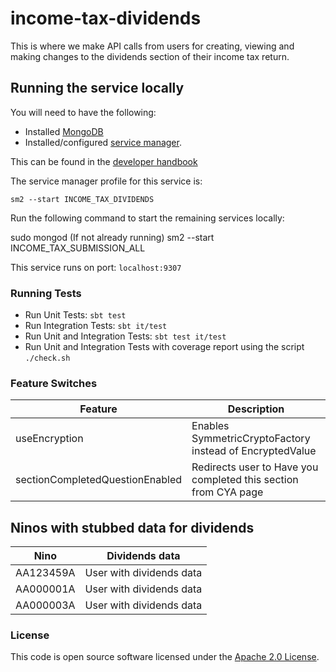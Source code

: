 
# income-tax-dividends

This is where we make API calls from users for creating, viewing and making changes to the dividends section of their income tax return.

## Running the service locally

You will need to have the following:
- Installed [MongoDB](https://docs.mongodb.com/manual/installation/)
- Installed/configured [service manager](https://github.com/hmrc/sm2).

This can be found in the [developer handbook](https://docs.tax.service.gov.uk/mdtp-handbook/documentation/developer-set-up/)

The service manager profile for this service is:

    sm2 --start INCOME_TAX_DIVIDENDS

Run the following command to start the remaining services locally:

sudo mongod (If not already running)
sm2 --start INCOME_TAX_SUBMISSION_ALL

This service runs on port: `localhost:9307`


### Running Tests
- Run Unit Tests:  `sbt test`
- Run Integration Tests: `sbt it/test`
- Run Unit and Integration Tests: `sbt test it/test`
- Run Unit and Integration Tests with coverage report using the script `./check.sh`

### Feature Switches
| Feature                         | Description                                                       |
|---------------------------------|-------------------------------------------------------------------|
| useEncryption	               | Enables SymmetricCryptoFactory instead of EncryptedValue          |
| sectionCompletedQuestionEnabled | Redirects user to Have you completed this section from CYA page   |


## Ninos with stubbed data for dividends

| Nino | Dividends data |
| ---  | ---            |
| AA123459A | User with dividends data |
| AA000001A | User with dividends data |
| AA000003A | User with dividends data |

### License

This code is open source software licensed under the [Apache 2.0 License]("http://www.apache.org/licenses/LICENSE-2.0.html").
